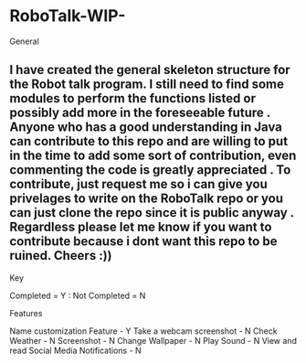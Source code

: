 # RoboTalk-WIP-


General

I have created  the general skeleton structure for the Robot talk program. I still need to find some modules to perform  the functions listed or possibly add more in the foreseeable future . Anyone who has a good understanding in Java can contribute to this repo and  are willing to put in the time to add some sort of contribution, even  commenting the code is greatly appreciated . To contribute, just request me so i can give you privelages to write on the RoboTalk repo or you can just clone the repo since it is public anyway . Regardless please let me know if you want to contribute because i dont want this repo to be ruined. Cheers :))
--------------------------------------------------------------------------------------------------------------------------------------------------------------------

Key 

Completed = Y :  Not Completed = N

Features 


Name customization Feature - Y
Take a webcam screenshot - N
Check Weather - N 
Screenshot - N
Change Wallpaper - N
Play Sound - N 
View and read Social Media Notifications  - N 















